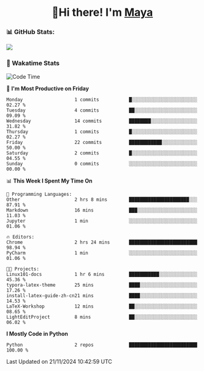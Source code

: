  <h1 align="center">👋Hi there! I'm <a href="https://liumyblog.cn">Maya</a></h1>

### 📊 GitHub Stats:
<p href="https://github.com/anuraghazra/github-readme-stats">
<img align="left" src="https://github-readme-stats.vercel.app/api?username=liumy-lay&show_icons=true&title_color=ffffff&icon_color=ffffff&text_color=ffffff&bg_color=D80835&hide_title=true" />
</p>
<br clear="left"/>

### 🚀 Wakatime Stats
<!--START_SECTION:waka-->
![Code Time](http://img.shields.io/badge/Code%20Time-144%20hrs%2039%20mins-blue)

📅 **I'm Most Productive on Friday** 

```text
Monday                   1 commits           █░░░░░░░░░░░░░░░░░░░░░░░░   02.27 % 
Tuesday                  4 commits           ██░░░░░░░░░░░░░░░░░░░░░░░   09.09 % 
Wednesday                14 commits          ████████░░░░░░░░░░░░░░░░░   31.82 % 
Thursday                 1 commits           █░░░░░░░░░░░░░░░░░░░░░░░░   02.27 % 
Friday                   22 commits          ████████████░░░░░░░░░░░░░   50.00 % 
Saturday                 2 commits           █░░░░░░░░░░░░░░░░░░░░░░░░   04.55 % 
Sunday                   0 commits           ░░░░░░░░░░░░░░░░░░░░░░░░░   00.00 % 
```


📊 **This Week I Spent My Time On** 

```text
💬 Programming Languages: 
Other                    2 hrs 8 mins        ██████████████████████░░░   87.91 % 
Markdown                 16 mins             ███░░░░░░░░░░░░░░░░░░░░░░   11.03 % 
Jupyter                  1 min               ░░░░░░░░░░░░░░░░░░░░░░░░░   01.06 % 

🔥 Editors: 
Chrome                   2 hrs 24 mins       █████████████████████████   98.94 % 
PyCharm                  1 min               ░░░░░░░░░░░░░░░░░░░░░░░░░   01.06 % 

🐱‍💻 Projects: 
Linux101-docs            1 hr 6 mins         ███████████░░░░░░░░░░░░░░   45.36 % 
typora-latex-theme       25 mins             ████░░░░░░░░░░░░░░░░░░░░░   17.26 % 
install-latex-guide-zh-cn21 mins             ████░░░░░░░░░░░░░░░░░░░░░   14.53 % 
LaTeX-Workshop           12 mins             ██░░░░░░░░░░░░░░░░░░░░░░░   08.65 % 
LightEditProject         8 mins              ██░░░░░░░░░░░░░░░░░░░░░░░   06.02 % 
```

**I Mostly Code in Python** 

```text
Python                   2 repos             █████████████████████████   100.00 % 
```




 Last Updated on 21/11/2024 10:42:59 UTC
<!--END_SECTION:waka-->

